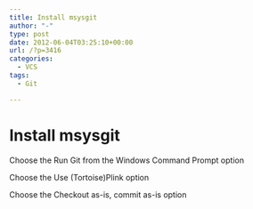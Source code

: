 ```yaml
---
title: Install msysgit
author: "-"
type: post
date: 2012-06-04T03:25:10+00:00
url: /?p=3416
categories:
  - VCS
tags:
  - Git

---
```

# Install msysgit
Choose the Run Git from the Windows Command Prompt option

Choose the Use (Tortoise)Plink option

Choose the Checkout as-is, commit as-is option